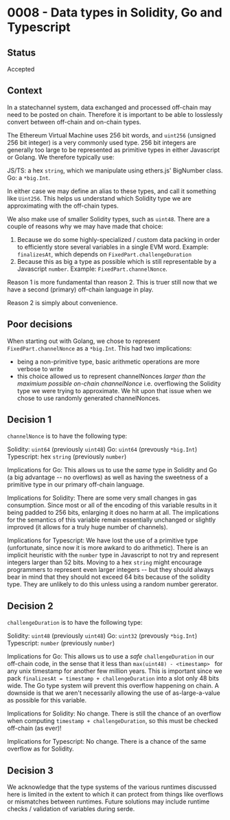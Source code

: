 # 0008 - Data types in Solidity, Go and Typescript

## Status

Accepted

## Context

In a statechannel system, data exchanged and processed off-chain may need to be posted on chain. Therefore it is important to be able to losslessly convert between off-chain and on-chain types.

The Ethereum Virtual Machine uses 256 bit words, and `uint256` (unsigned 256 bit integer) is a very commonly used type. 256 bit integers are generally too large to be represented as primitive types in either Javascript or Golang. We therefore typically use:

JS/TS: a hex `string`, which we manipulate using ethers.js' BigNumber class.
Go: a `*big.Int`.

In either case we may define an alias to these types, and call it something like `Uint256`. This helps us understand which Solidity type we are approximating with the off-chain types.

We also make use of smaller Solidity types, such as `uint48`. There are a couple of reasons why we may have made that choice:

1. Because we do some highly-specialized / custom data packing in order to efficiently store several variables in a single EVM word. Example: `finalizesAt`, which depends on `FixedPart.challengeDuration`
2. Because this as big a type as possible which is still representable by a Javascript `number`. Example: `FixedPart.channelNonce`.

Reason 1 is more fundamental than reason 2. This is truer still now that we have a second (primary) off-chain language in play.

Reason 2 is simply about convenience.

## Poor decisions

When starting out with Golang, we chose to represent `FixedPart.channelNonce` as a `*big.Int`. This had two implications:

- being a non-primitive type, basic arithmetic operations are more verbose to write
- this choice allowed us to represent channelNonces _larger than the maximium possible on-chain channelNonce_ i.e. overflowing the Solidity type we were trying to approximate. We hit upon that issue when we chose to use randomly generated channelNonces.

## Decision 1

`channelNonce` is to have the following type:

Solidity: `uint64` (previously `uint48`)
Go: `uint64` (prevously `*big.Int`)
Typescript: hex `string` (previously `number`)

Implications for Go: This allows us to use the _same_ type in Solidity and Go (a big advantage -- no overflows) as well as having the sweetness of a primitive type in our primary off-chain language.

Implications for Solidity: There are some very small changes in gas consumption. Since most or all of the encoding of this variable results in it being padded to 256 bits, enlarging it does no harm at all. The implications for the semantics of this variable remain essentially unchanged or slightly improved (it allows for a truly huge number of channels).

Implications for Typescript: We have lost the use of a primitive type (unfortunate, since now it is more awkard to do arithmetic). There is an implicit heuristic with the `number` type in Javascript to not try and represent integers larger than 52 bits. Moving to a hex `string` might encourage programmers to represent even larger integers -- but they should always bear in mind that they should not exceed 64 bits because of the solidity type. They are unlikely to do this unless using a random number gererator.

## Decision 2

`challengeDuration` is to have the following type:

Solidity: `uint48` (previously `uint48`)
Go: `uint32` (prevously `*big.Int`)
Typescript: `number` (previously `number`)

Implications for Go: This allows us to use a _safe_ `challengeDuration` in our off-chain code, in the sense that it less than `max(uint48) - <timestamp> ` for any unix timestamp for another few million years. This is important since we pack `finalizesAt = timestamp + challengeDuration` into a slot only 48 bits wide. The Go type system will prevent this overflow happening on chain. A downside is that we aren't necessarily allowing the use of as-large-a-value as possible for this variable.

Implications for Solidity: No change. There is still the chance of an overflow when computing `timestamp + challengeDuration`, so this must be checked off-chain (as ever)!

Implications for Typescript: No change. There is a chance of the same overflow as for Solidity.

## Decision 3

We acknowledge that the type systems of the various runtimes discussed here is limited in the extent to which it can protect from things like overflows or mismatches between runtimes. Future solutions may include runtime checks / validation of variables during serde.
